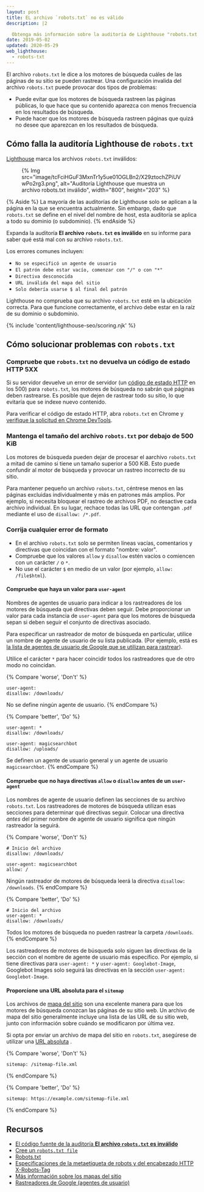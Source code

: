 ```yaml
---
layout: post
title: EL archivo `robots.txt` no es válido
description: |2

  Obtenga más información sobre la auditoría de Lighthouse "robots.txt no es válido".
date: 2019-05-02
updated: 2020-05-29
web_lighthouse:
  - robots-txt
---
```


El archivo `robots.txt` le dice a los motores de búsqueda cuáles de las páginas de su sitio se pueden rastrear. Una configuración invalida del archivo `robots.txt` puede provocar dos tipos de problemas:

- Puede evitar que los motores de búsqueda rastreen las páginas públicas, lo que hace que su contenido aparezca con menos frecuencia en los resultados de búsqueda.
- Puede hacer que los motores de búsqueda rastreen páginas que quizá no desee que aparezcan en los resultados de búsqueda.

## Cómo falla la auditoría Lighthouse  de `robots.txt`

[Lighthouse](https://developers.google.com/web/tools/lighthouse/) marca los archivos `robots.txt` inválidos:

<figure>{% Img src="image/tcFciHGuF3MxnTr1y5ue01OGLBn2/X29ztochZPiUVwPo2rg3.png", alt="Auditoría Lighthouse que muestra un archivo robots.txt inválido", width="800", height="203" %}</figure>

{% Aside %} La mayoría de las auditorías de Lighthouse solo se aplican a la página en la que se encuentra actualmente. Sin embargo, dado que `robots.txt` se define en el nivel del nombre de host, esta auditoría se aplica a todo su dominio (o subdominio). {% endAside %}

Expanda la auditoría **El archivo `robots.txt` es inválido** en su informe para saber qué está mal con su archivo `robots.txt`.

Los errores comunes incluyen:

- `No se especificó un agente de usuario`
- `El patrón debe estar vacío, comenzar con "/" o con "*"`
- `Directiva desconocida`
- `URL inválida del mapa del sitio`
- `Solo debería usarse $ al final del patrón`

Lighthouse no comprueba que su archivo `robots.txt` esté en la ubicación correcta. Para que funcione correctamente, el archivo debe estar en la raíz de su dominio o subdominio.

{% include 'content/lighthouse-seo/scoring.njk' %}

## Cómo solucionar problemas con `robots.txt`

### Compruebe que `robots.txt` no devuelva un código de estado HTTP 5XX

Si su servidor devuelve un error de servidor (un [código de estado HTTP](/http-status-code) en los 500) para `robots.txt`, los motores de búsqueda no sabrán qué páginas deben rastrearse. Es posible que dejen de rastrear todo su sitio, lo que evitaría que se indexe nuevo contenido.

Para verificar el código de estado HTTP, abra `robots.txt` en Chrome y [verifique la solicitud en Chrome DevTools](https://developers.google.com/web/tools/chrome-devtools/network/reference#analyze).

### Mantenga el tamaño del archivo `robots.txt` por debajo de 500 KiB

Los motores de búsqueda pueden dejar de procesar el aarchivo `robots.txt` a mitad de camino si tiene un tamaño superior a 500 KiB. Esto puede confundir al motor de búsqueda y provocar un rastreo incorrecto de su sitio.

Para mantener pequeño un archivo `robots.txt`, céntrese menos en las páginas excluidas individualmente y más en patrones más amplios. Por ejemplo, si necesita bloquear el rastreo de archivos PDF, no desactive cada archivo individual. En su lugar, rechace todas las URL que contengan `.pdf` mediante el uso de `disallow: /*.pdf`.

### Corrija cualquier error de formato

- En el archivo `robots.txt` solo se permiten líneas vacías, comentarios y directivas que coincidan con el formato "nombre: valor".
- Compruebe que los valores `allow` y `disallow` estén vacíos o comiencen con un carácter `/` o `*`.
- No use el carácter `$` en medio de un valor (por ejemplo, `allow: /file$html`).

#### Compruebe que haya un valor para `user-agent`

Nombres de agentes de usuario para indicar a los rastreadores de los motores de búsqueda qué directivas deben seguir. Debe proporcionar un valor para cada instancia de `user-agent` para que los motores de búsqueda sepan si deben seguir el conjunto de directivas asociado.

Para especificar un rastreador de motor de búsqueda en particular, utilice un nombre de agente de usuario de su lista publicada. (Por ejemplo, está es [la lista de agentes de usuario de Google que se utilizan para rastrear](https://support.google.com/webmasters/answer/1061943)).

Utilice el carácter `*` para hacer coincidir todos los rastreadores que de otro modo no coincidan.

{% Compare 'worse', 'Don\'t' %}

```text
user-agent:
disallow: /downloads/
```

No se define ningún agente de usuario. {% endCompare %}

{% Compare 'better', 'Do' %}

```text
user-agent: *
disallow: /downloads/

user-agent: magicsearchbot
disallow: /uploads/
```

Se definen un agente de usuario general y un agente de usuario `magicsearchbot`. {% endCompare %}

#### Compruebe que no haya directivas `allow` o `disallow` antes de un `user-agent`

Los nombres de agente de usuario definen las secciones de su archivo `robots.txt`. Los rastreadores de motores de búsqueda utilizan esas secciones para determinar qué directivas seguir. Colocar una directiva *antes* del primer nombre de agente de usuario significa que ningún rastreador la seguirá.

{% Compare 'worse', 'Don\'t' %}

```text
# Inicio del archivo
disallow: /downloads/

user-agent: magicsearchbot
allow: /
```

Ningún rastreador de motores de búsqueda leerá la directiva `disallow: /downloads`. {% endCompare %}

{% Compare 'better', 'Do' %}

```text
# Inicio del archivo
user-agent: *
disallow: /downloads/
```

Todos los motores de búsqueda no pueden rastrear la carpeta `/downloads`. {% endCompare %}

Los rastreadores de motores de búsqueda solo siguen las directivas de la sección con el nombre de agente de usuario más específico. Por ejemplo, si tiene directivas para `user-agent: *` y `user-agent: Googlebot-Image`, Googlebot Images solo seguirá las directivas en la sección `user-agent: Googlebot-Image`.

#### Proporcione una URL absoluta para el `sitemap`

Los archivos de [mapa del sitio](https://support.google.com/webmasters/answer/156184) son una excelente manera para que los motores de búsqueda conozcan las páginas de su sitio web. Un archivo de mapa del sitio generalmente incluye una lista de las URL de su sitio web, junto con información sobre cuándo se modificaron por última vez.

Si opta por enviar un archivo de mapa del sitio en `robots.txt`, asegúrese de utilizar una [URL absoluta](https://tools.ietf.org/html/rfc3986#page-27) .

{% Compare 'worse', 'Don\'t' %}

```text
sitemap: /sitemap-file.xml
```

{% endCompare %}

{% Compare 'better', 'Do' %}

```text
sitemap: https://example.com/sitemap-file.xml
```

{% endCompare %}

## Recursos

- [El código fuente de la auditoría **El archivo `robots.txt` es inválido**](https://github.com/GoogleChrome/lighthouse/blob/master/lighthouse-core/audits/seo/robots-txt.js)
- [Cree un `robots.txt file`](https://support.google.com/webmasters/answer/6062596)
- [Robots.txt](https://moz.com/learn/seo/robotstxt)
- [Especificaciones de la metaetiqueta de robots y del encabezado HTTP X-Robots-Tag](https://developers.google.com/search/reference/robots_meta_tag)
- [Más información sobre los mapas del sitio](https://support.google.com/webmasters/answer/156184)
- [Rastreadores de Google (agentes de usuario)](https://support.google.com/webmasters/answer/1061943)
